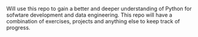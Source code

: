 Will use this repo to gain a better and deeper understanding of Python for sofwtare development and data engineering. 
This repo will have a combination of exercises, projects and anything else to keep track of progress.
